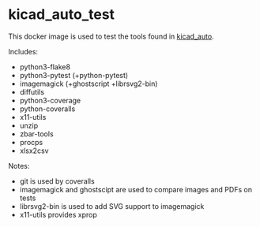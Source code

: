 # kicad_auto_test

This docker image is used to test the tools found in [kicad_auto](http://github.com/INTI-CMNB/kicad_auto).

Includes:

* python3-flake8
* python3-pytest (+python-pytest)
* imagemagick (+ghostscript +librsvg2-bin)
* diffutils
* python3-coverage
* python-coveralls
* x11-utils
* unzip
* zbar-tools
* procps
* xlsx2csv

Notes:
* git is used by coveralls
* imagemagick and ghostscipt are used to compare images and PDFs on tests
* librsvg2-bin is used to add SVG support to imagemagick
* x11-utils provides xprop


